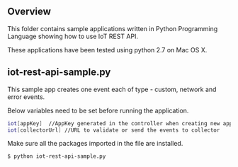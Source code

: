 ## Overview
This folder contains sample applications written in Python Programming Language showing how to use IoT REST API.

These applications have been tested using python 2.7 on Mac OS X.

## iot-rest-api-sample.py
This sample app creates one event each of type - custom, network and error events.

Below variables need to be set before running the application.
```sh
iot[appKey]  //AppKey generated in the controller when creating new application
iot[collectorUrl] //URL to validate or send the events to collector
```
Make sure all the packages imported in the file are installed.

```sh
$ python iot-rest-api-sample.py
```
